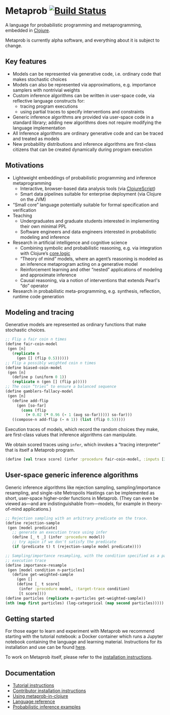 # Metaprob [![Build Status](https://travis-ci.org/probcomp/metaprob.svg?branch=master)](https://travis-ci.org/probcomp/metaprob)

A language for probabilistic programming and metaprogramming, embedded in [Clojure](https://clojure.org/).

Metaprob is currently alpha software, and everything about it is subject to change.

## Key features

* Models can be represented via generative code, i.e. ordinary code that makes stochastic choices
* Models can also be represented via approximations, e.g. importance samplers with nontrivial weights
* Custom inference algorithms can be written in user-space code, via reflective language constructs for:
  * tracing program executions
  * using partial traces to specify interventions and constraints
* Generic inference algorithms are provided via user-space code in a standard library; adding new algorithms does not require modifying the language implementation
* All Inference algorithms are ordinary generative code and can be traced and treated as models
* New probability distributions and inference algorithms are first-class citizens that can be created dynamically during program execution

## Motivations

* Lightweight embeddings of probabilistic programming and inference metaprogramming
  * Interactive, browser-based data analysis tools (via [ClojureScript](https://clojurescript.org/))
  * Smart data pipelines suitable for enterprise deployment (via Clojure on the JVM)
* “Small core” language potentially suitable for formal specification and verification
* Teaching
  * Undergraduates and graduate students interested in implementing their own minimal PPL
  * Software engineers and data engineers interested in probabilistic modeling and inference
* Research in artificial intelligence and cognitive science
  * Combining symbolic and probabilistic reasoning, e.g. via integration with Clojure’s [core.logic](https://github.com/clojure/core.logic)
  * “Theory of mind” models, where an agent’s reasoning is modeled as an inference metaprogram acting on a generative model
  * Reinforcement learning and other “nested” applications of modeling and approximate inference
  * Causal reasoning, via a notion of interventions that extends Pearl's “do” operator
* Research in probabilistic meta-programming, e.g. synthesis, reflection, runtime code generation

## Modeling and tracing

Generative models are represented as ordinary functions that make stochastic choices.

```clojure
;; Flip a fair coin n times
(define fair-coin-model
 (gen [n]
   (replicate n
     (gen [] (flip 0.5))))))
;; Flip a possibly weighted coin n times
(define biased-coin-model
 (gen [n]
   (define p (uniform 0 1))
   (replicate n (gen [] (flip p)))))
;; The coin “tries” to ensure a balanced sequence
(define gamblers-fallacy-model
 (gen [n]
   (define add-flip
     (gen [so-far]
       (cons (flip
         (+ 0.02 (* 0.96 (- 1 (avg so-far))))) so-far)))
   ((compose-n add-flip (- n 1)) (list (flip 0.5)))))
```

Execution traces of models, which record the random choices they make, are first-class values that inference algorithms can manipulate.

We obtain scored traces using `infer`, which invokes a “tracing interpreter” that is itself a Metaprob program.

```clojure
(define [val trace score] (infer :procedure fair-coin-model, :inputs [3]))
```

## User-space generic inference algorithms

Generic inference algorithms like rejection sampling, sampling/importance resampling, and single-site Metropolis Hastings can be implemented as short, user-space higher-order functions in Metaprob. (They can even be viewed as—and are indistinguishable from—models, for example in theory-of-mind applications.)

```clojure
;; Rejection sampling with an arbitrary predicate on the trace.
(define rejection-sample
 (gen [model predicate]
   ;; generate an execution trace using infer
   (define [_ t _] (infer :procedure model))
   ;; try again if we don't satisfy the predicate
   (if (predicate t) t (rejection-sample model predicate))))

;; Sampling/importance resampling, with the condition specified as a partial
;; execution trace
(define importance-resample
 (gen [model condition n-particles]
   (define get-weighted-sample
     (gen []
     (define [_ t score]
      (infer :procedure model, :target-trace condition)
      [t score])))
(define particles (replicate n-particles get-weighted-sample))
(nth (map first particles) (log-categorical (map second particles)))))
```

## Getting started

For those eager to learn and experiment with Metaprob we recommend starting with the tutorial notebook: a Docker container which runs a Jupyter notebook containing the language and learning material. Instructions for its installation and use can be found [here](tutorial/README.md).

To work on Metaprob itself, please refer to the [installation instructions](INSTALL.md).

## Documentation

  * [Tutorial instructions](tutorial/README.md)
  * [Contributor installation instructions](INSTALL.md)
  * [Using metaprob-in-clojure](doc/interaction.md)
  * [Language reference](doc/language.md)
  * [Probabilistic inference examples](doc/examples.md)
